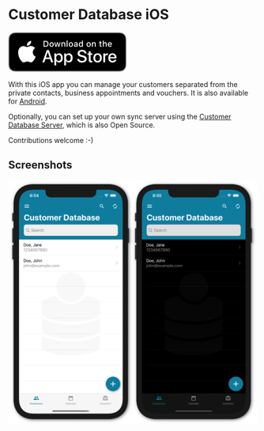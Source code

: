 # Customer Database iOS
[![App Store](.github/appstore-badge.svg)](https://apps.apple.com/us/app/customer-database/id1496659447)

With this iOS app you can manage your customers separated from the private contacts, business appointments and vouchers. It is also available for [Android](https://github.com/schorschii/customerdb-android).

Optionally, you can set up your own sync server using the [Customer Database Server](https://github.com/schorschii/customerdb-server), which is also Open Source.

Contributions welcome :-)

## Screenshots
![Screenshot](.github/screenshot.png)
